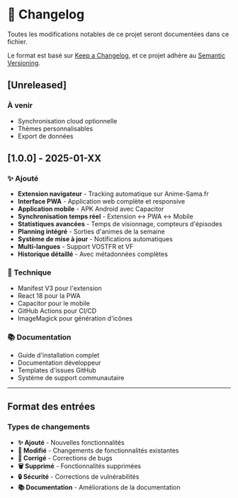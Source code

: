 # 📝 Changelog

Toutes les modifications notables de ce projet seront documentées dans ce fichier.

Le format est basé sur [Keep a Changelog](https://keepachangelog.com/fr/1.0.0/),
et ce projet adhère au [Semantic Versioning](https://semver.org/spec/v2.0.0.html).

## [Unreleased]

### À venir
- Synchronisation cloud optionnelle
- Thèmes personnalisables
- Export de données

## [1.0.0] - 2025-01-XX

### ✨ Ajouté
- **Extension navigateur** - Tracking automatique sur Anime-Sama.fr
- **Interface PWA** - Application web complète et responsive
- **Application mobile** - APK Android avec Capacitor
- **Synchronisation temps réel** - Extension ↔ PWA ↔ Mobile
- **Statistiques avancées** - Temps de visionnage, compteurs d'épisodes
- **Planning intégré** - Sorties d'animes de la semaine
- **Système de mise à jour** - Notifications automatiques
- **Multi-langues** - Support VOSTFR et VF
- **Historique détaillé** - Avec métadonnées complètes

### 🔧 Technique
- Manifest V3 pour l'extension
- React 18 pour la PWA
- Capacitor pour le mobile
- GitHub Actions pour CI/CD
- ImageMagick pour génération d'icônes

### 📚 Documentation
- Guide d'installation complet
- Documentation développeur
- Templates d'issues GitHub
- Système de support communautaire

---

## Format des entrées

### Types de changements
- **✨ Ajouté** - Nouvelles fonctionnalités
- **🔧 Modifié** - Changements de fonctionnalités existantes
- **🐛 Corrigé** - Corrections de bugs
- **🗑️ Supprimé** - Fonctionnalités supprimées
- **🔒 Sécurité** - Corrections de vulnérabilités
- **📚 Documentation** - Améliorations de la documentation
